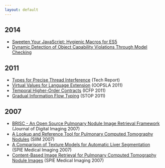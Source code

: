 ```yaml
---
layout: default
---
```


## 2014

* [Sweeten Your JavaScript: Hygienic Macros for ES5](/papers/sweeten-your-javascript.html)
* [Dynamic Detection of Object Capability Violations Through Model Checking](/papers/dynamic-detection-of-ocap.html)

## 2011

* [Types for Precise Thread Interference](/papers/types-for-precise-thread-interference.html) (Tech Report)
* [Virtual Values for Language Extension](/papers/virtual-values-for-language-extension.html) (OOPSLA 2011)
* [Temporal Higher-Order Contracts](/papers/temporal-higher-order-contracts.html) (ICFP 2011)
* [Gradual Information Flow Typing](/papers/gradual-information-flow-typing.html) (STOP 2011)

## 2007

* [BRISC - An Open Source Pulmonary Nodule Image Retrieval Framework](/papers/brisc-an-open-source-pulmonary-nodule-image-retrieval-framework.html) (Journal of Digital Imaging 2007)
* [A Lookup and Reference Tool for Pulmonary Computed Tomography Nodules](/papers/a-lookup-and-reference-tool-for-pulmonary-computed-tomography-nodules.html) (SIIM 2007)
* [A Comparison of Texture Models for Automatic Liver Segmentation](/papers/a-comparison-of-texture-models-for-automatic-liver-segmentation.html) (SPIE Medical Imaging 2007)
* [Content-Based Image Retrieval for Pulmonary Computed Tomography Nodule Images](/papers/content-based-image-retrieval-for-pulmonary-computed-tomography-nodule-images.html) (SPIE Medical Imaging 2007)
